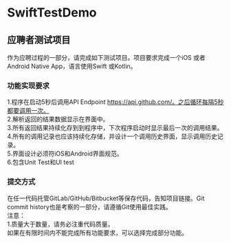 # SwiftTestDemo
## 应聘者测试项目  

作为应聘过程的一部分，请完成如下测试项目。项目要求完成一个iOS 或者Android Native App，语言使用Swift 或Kotlin。  
### 功能实现要求  
1.程序在启动5秒后调用API Endpoint https://api.github.com/。之后循环每隔5秒都要调用一次。  
2.解析返回的结果数据显示在界面中。  
3.所有返回结果持续化存到到程序中，下次程序启动时显示最后一次的调用结果。  
4.所有的调用记录也应该持续化存储，并设计一个调用历史界面，显示调用历史记录。  
5.界面设计必须符iOS和Android界面规范。  
6.包含Unit Test和UI test  
### 提交方式  
在任一代码托管GitLab/GitHub/Bitbucket等保存代码，告知项目链接。Git commit history也是考察的一部分，请遵循Git使用最佳实践。  
注意：  
1.质量大于数量，请务必注重代码质量。  
如果在有限时间内不能完成所有功能要求，可以选择完成部分功能。  
